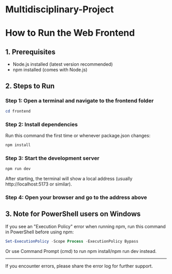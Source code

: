 # Multidisciplinary-Project
# How to Run the Web Frontend

## 1. Prerequisites
- Node.js installed (latest version recommended)
- npm installed (comes with Node.js)

## 2. Steps to Run

### Step 1: Open a terminal and navigate to the frontend folder
```powershell
cd frontend
```

### Step 2: Install dependencies
Run this command the first time or whenever package.json changes:
```powershell
npm install
```

### Step 3: Start the development server
```powershell
npm run dev
```

After starting, the terminal will show a local address (usually http://localhost:5173 or similar).

### Step 4: Open your browser and go to the address above

## 3. Note for PowerShell users on Windows
If you see an "Execution Policy" error when running npm, run this command in PowerShell before using npm:
```powershell
Set-ExecutionPolicy -Scope Process -ExecutionPolicy Bypass
```
Or use Command Prompt (cmd) to run npm install/npm run dev instead.

---
If you encounter errors, please share the error log for further support.
